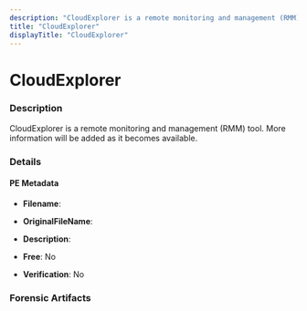 ```yaml
---
description: "CloudExplorer is a remote monitoring and management (RMM) tool. More information will be added as it becomes available."
title: "CloudExplorer"
displayTitle: "CloudExplorer"
---
```




# CloudExplorer


### Description

CloudExplorer is a remote monitoring and management (RMM) tool. More information will be added as it becomes available.




### Details


#### PE Metadata
- **Filename**: 
- **OriginalFileName**: 
- **Description**: 


- **Free**: No

- **Verification**: No





### Forensic Artifacts









